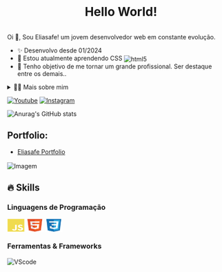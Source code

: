 <!--título-->
<div id="user-content-toc">
  <ul align="center">
    <summary><h1 style="display: inline-block">Hello World!</h1></summary>
</div>

<!-- Presentation -->
<p>
   Oi 👋, Sou Eliasafe! um jovem desenvolvedor web em constante evolução.


  - ✨ Desenvolvo desde 01/2024
  - 🌱 Estou atualmente aprendendo CSS <img align="center" alt="html5" src="https://img.shields.io/badge/Edx-193A3E?style=for-the-badge&logo=edx&logoColor=white" />
  - 🎯 Tenho objetivo de me tornar um grande profissional. Ser destaque entre os demais..
</p>

<!-- Dropdown -->
<details>
  <summary>👨‍💻 Mais sobre mim </summary>

  - 💬 Olá! Sou Eliasafe, um jovem de 16 anos apaixonado por tecnologia e no início da minha jornada como desenvolvedor web. Atualmente estou aprendendo HTML e CSS, com planos de explorar JavaScript e React. Estou sempre buscando aprender e aprimorar minhas habilidades para criar sites incríveis. Se você procura alguém proativo e dedicado, estou aqui para ajudar! 😊

  - ⚡ Eu pratico taekwondo, algo que amo muito, amo soltar pipa e jogar futebol.. \o/
</details>

<!-- Links -->
[![Youtube](https://img.shields.io/badge/YouTube-FF0000?style=for-the-badge&logo=youtube&logoColor=white)](https://www.youtube.com/channel/UCd611KrjFu1PQoFWP4lK7cw)
[![Instagram](https://img.shields.io/badge/Instagram-E4405F?style=for-the-badge&logo=instagram&logoColor=white)](https://www.instagram.com/onedev.qualquer/)

<!-- GithubStats -->
![Anurag's GitHub stats](https://github-readme-stats.vercel.app/api?username=eliasafecode&show_icons=true&theme=dark)

<!-- Portfolio -->
## Portfolio:
- [Eliasafe Portfolio](https://eliasafecode.github.io/portfolio-eliasafe/index.html)

<!-- GIF -->
<p align="left">
  <img align="center" src="https://github.com/VariableBee/VariableBee/assets/77739311/4e9f41af-6b57-49a7-b15a-74322e96b4d7" alt="Imagem">
</p>

## 🔥 Skills
<!-- Skills: Programming Languages -->
  <div style="flex-basis: 48%;">
    <h3>Linguagens de Programação</h3>
    <img align="center" alt="Js" height="30" width="40" src="https://raw.githubusercontent.com/devicons/devicon/master/icons/javascript/javascript-plain.svg">
    <img align="center" alt="HTML" height="30" width="40" src="https://raw.githubusercontent.com/devicons/devicon/master/icons/html5/html5-original.svg">
    <img align="center" alt="CSS" height="30" width="40" src="https://raw.githubusercontent.com/devicons/devicon/master/icons/css3/css3-original.svg">
  </div>
  
  <!-- Skills: Tools & Frameworks -->
  <div style="flex-basis: 48%;">
    <h3>Ferramentas & Frameworks</h3>
    <img align="center" alt="VScode" height="30" width="40" src="https://cdn.jsdelivr.net/gh/devicons/devicon/icons/vscode/vscode-original.svg">
  </div>
  
